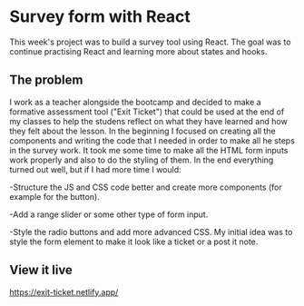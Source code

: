 # Survey form with React

This week's project was to build a survey tool using React. The goal was to continue practising React and learning more about states and hooks.

## The problem

I work as a teacher alongside the bootcamp and decided to make a formative assessment tool ("Exit Ticket") that could be used at the end of my classes to help the studens reflect on what they have learned and how they felt about the lesson. In the beginning I focused on creating all the components and writing the code that I needed in order to make all he steps in the survey work. It took me some time to make all the HTML form inputs work properly and also to do the styling of them. In the end everything turned out well, but if I had more time I would:

-Structure the JS and CSS code better and create more components (for example for the button).

-Add a range slider or some other type of form input.

-Style the radio buttons and add more advanced CSS. My initial idea was to style the form element to make it look like a ticket or a post it note.

## View it live

https://exit-ticket.netlify.app/
